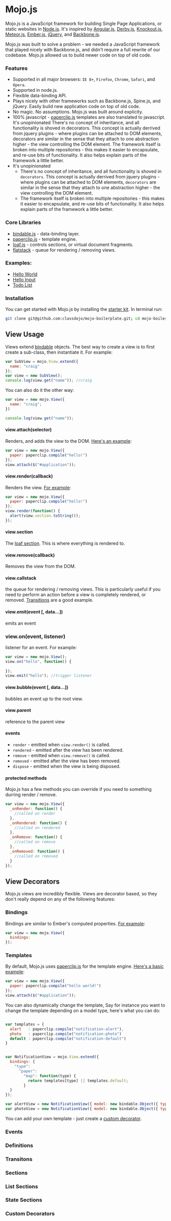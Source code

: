 # Mojo.js

Mojo.js is a JavaScript framework for building Single Page Applications, or static websites in [Node.js](http://nodejs.org/). It's inspired by [Angular.js](http://angularjs.org/), [Derby.js](http://derbyjs.com/), [Knockout.js](http://knockoutjs.com/), [Meteor.js](http://www.meteor.com/), [Ember.js](http://emberjs.com/), [jQuery](http://jquery.com/), and [Backbone.js](http://backbonejs.org/). 

Mojo.js was built to solve a problem - we needed a JavaScript framework that played nicely with Backbone.js, and didn't require a full rewrite of our codebase. Mojo.js allowed us to build newer code on top of old code. 

### Features

- Supported in all major browsers: `IE 8+`, `Firefox`, `Chrome`, `Safari`, and `Opera`.
- Supported in node.js.
- Flexible data-binding API. 
- Plays nicely with other frameworks such as Backbone.js, Spine.js, and jQuery. Easily build new application code on top of old code.
- No magic. No assumptions. Mojo.js was built around explicity.
- 100% javascript - [paperclip.js](https://github.com/classdojo/paperclip.js) templates are also translated to javascript.
It's unopinionated
There's no concept of inheritance, and all functionality is shoved in decorators. This concept is actually derrived from jquery plugins - where plugins can be attached to DOM elements, decorators are similar in the sense that they attach to one abstraction higher - the view controlling the DOM element.
The framework itself is broken into multiple repositories - this makes it easier to encapsulate, and re-use bits of functionality. It also helps explain parts of the framework a little better.
- It's unopinionated
  - There's no concept of inheritance, and all functionality is shoved in `decorators`. This concept is actually derrived from jquery plugins - where plugins can be attached to DOM elements, `decorators` are similar in the sense that they attach to one abstraction higher - the view controlling the DOM element.
  - The framework itself is broken into multiple repositories - this makes it easier to encapsulate, and re-use bits of functionality. It also helps explain parts of the framework a little better.

### Core Libraries

- [bindable.js](https://github.com/classdojo/bindable.js) - data-binding layer.
- [paperclip.js](https://github.com/classdojo/paperclip.js) - template engine.
- [loaf.js](https://github.com/classdojo/loaf.js) - controls sections, or virtual document fragments.
- [flatstack](https://github.com/classdojo/flatstack.js) - queue for rendering / removing views.


### Examples:

- [Hello World](http://jsfiddle.net/BZA8K/16/)
- [Hello Input](http://jsfiddle.net/BZA8K/17/)
- [Todo List](http://jsfiddle.net/BZA8K/18/)

### Installation

You can get started with Mojo.js by installing the [starter kit](http://github.com/classdojo/mojo-boilerplate). In terminal run:

```bash
git clone git@github.com:classdojo/mojo-boilerplate.git; cd mojo-boilerplate; npm install;
```

## View Usage

Views extend [bindable](http://github.com/classdojo/bindable.js) objects. The best way to create a view is to first create a sub-class, then instantiate it. For example:

```javascript
var SubView = mojo.View.extend({
  name: "craig"
});
var view = new SubView();
console.log(view.get("name")); //craig
```

You can also do it the other way:

```javascript
var view = new mojo.View({
  name: "craig";
})

console.log(view.get("name"));
```


#### view.attach(selector)

Renders, and adds the view to the DOM. [Here's an example](http://jsfiddle.net/BZA8K/12/):

```javascript
var view = new mojo.View({
  paper: paperclip.compile("hello!")
});
view.attach($("#application"));
```

#### view.render(callback)

Renders the view. [For example](http://jsfiddle.net/BZA8K/14/):

```javascript
var view = new mojo.View({
  paper: paperclip.compile("hello!")
});
view.render(function() {
  alert(view.section.toString());
});
```

#### view.section

The [loaf section](https://github.com/classdojo/loaf.js). This is where everything is rendered to.

#### view.remove(callback)

Removes the view from the DOM.

#### view.callstack

the queue for rendering / removing views. This is particularly useful if you need to perform an action before a view is completely rendered, or removed. [Transitions](https://github.com/classdojo/mojo.js/blob/master/src/views/base/decor/transition.coffee) are a good example.

#### view.emit(event [, data...])

emits an event

### view.on(event, listener)

listener for an event. For example:

```javascript
var view = new mojo.View();
view.on("hello", function() {
  
});
view.emit("hello"); //trigger listener
```

#### view.bubble(event [, data...])

bubbles an event up to the root view.

#### view.parent

reference to the parent view

#### events

- `render` - emitted when `view.render()` is called.
- `rendered` - emitted after the view has been rendered.
- `remove` - emitted when `view.remove()` is called.
- `removed` - emitted after the view has been removed.
- `dispose` - emitted when the view is being disposed.


#### protected methods

Mojo.js has a few methods you can override if you need to something durring render / remove. 

```javascript
var view = new mojo.View({
  _onRender: function() {
    //called on render
  },
  _onRendered: function() {
    //called on rendered
  },
  _onRemove: function() {
    //called on remove
  },
  _onRemoved: function() {
    //called on removed
  }
});
```


## View Decorators

Mojo.js views are incredibly flexible. Views are decorator based, so they don't really depend on any of the following features:


### Bindings

Bindings are similar to Ember's computed properties. [For example](http://jsfiddle.net/BZA8K/5/):

```javascript
var view = new mojo.View({
  bindings:
});
```

### Templates

By default, Mojo.js uses [paperclip.js](https://github.com/classdojo/paperclip.js) for the template engine. [Here's a basic example](http://jsfiddle.net/BZA8K/5/):

```javascript
var view = new mojo.View({
  paper: paperclip.compile("hello world!")
});
view.attach($("#application"));
```

You can also dynamically change the template, Say for instance you want to change the template depending on a model type, here's what you can do:

```javascript

var templates = {
  alert   : paperclip.compile("notification-alert"),
  photo   : paperclip.compile("notification-photo")
  default : paperclip.compile("notification-default")
}


var NotificationView = mojo.View.extend({
  bindings: {
    "type":
      "paper": 
        "map": function(type) {
          return templates[type] || templates.default;
        }
  }
});

var alertView = new NotificationView({ model: new bindable.Object({ type: "alert" }) });
var photoView = new NotificationView({ model: new bindable.Object({ type: "photo" }) });
```

You can add your own template - just create a [custom decorator](#custom-decorators).


### Events

### Definitions

### Transitons

### Sections

### List Sections

### State Sections

### Custom Decorators











